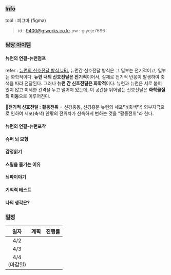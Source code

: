 
### <span style="background:lightgray">Info</span>
tool : 피그마 (figma)
> id : 9400@giworks.co.kr
> pw : giyeje7696

### <span style="background:lightgray">담당 아이템</span>

#### 뉴런의 연결-뉴런점프

refer : [뉴런의 신호전달 방식 URL](https://blog.naver.com/koomh09/90114251267)
뉴런간 신호전달 방식은 그 일부는 전기적이고, 일부는 화학적이다.
**뉴런 내의 신호전달은 전기적**이어서, 실제로 전기적 반응이 발생하여 축색을 따라 전달된다. 그러나 **뉴런 간 신호전달은 화학적**이다.
뉴런과 뉴런은 서로 붙어 있지 않고 미세한 간격을 두고 떨어져 있는데, 이 공간을 뛰어넘는 신호전달은 **화학물질의 이동**으로 이루어진다.

🔹**전기적 신호전달 : 활동전위**
	= 신경충동, 신경흥분
	뉴런의 세포막(축색막)
	외부자극으로 인하여 세포(축색) 안팎의 전위차가 신속하게 변하는 것을 "활동전위"라 한다.
	
#### 뉴런의 연결-뉴런포착


#### 슈퍼 뇌 모형


#### 감정읽기


#### 스릴을 즐기는 이유


#### 뇌파이야기


#### 기억력 테스트


#### 나의 생각은?


### <span style="background:lightgray">일정</span>

|      일자       | 계획  | 진행률 |
| :-----------: | :-- | :-: |
|      4/2      |     |     |
|      4/3      |     |     |
| 4/4 <br>(마감일) |     |     |
